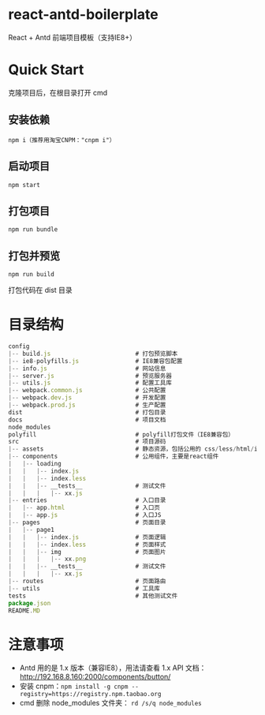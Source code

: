 # react-antd-boilerplate

React + Antd 前端项目模板（支持IE8+）

# Quick Start

克隆项目后，在根目录打开 cmd

## 安装依赖

```
npm i（推荐用淘宝CNPM："cnpm i"）
```

## 启动项目

```
npm start
```

## 打包项目

```
npm run bundle
```

## 打包并预览

```
npm run build
```

打包代码在 dist 目录


# 目录结构

```javascript
config
|-- build.js                        # 打包预览脚本
|-- ie8-polyfills.js                # IE8兼容包配置
|-- info.js                         # 网站信息
|-- server.js                       # 预览服务器
|-- utils.js                        # 配置工具库
|-- webpack.common.js               # 公共配置
|-- webpack.dev.js                  # 开发配置
|-- webpack.prod.js                 # 生产配置
dist                                # 打包目录
docs                                # 项目文档
node_modules                        
polyfill                            # polyfill打包文件（IE8兼容包）
src                                 # 项目源码
|-- assets                          # 静态资源，包括公用的 css/less/html/images 等
|-- components                      # 公用组件，主要是react组件
|   |-- loading
|   |   |-- index.js
|   |   |-- index.less
|   |   |-- __tests__               # 测试文件
|   |   |   |-- xx.js
|-- entries                         # 入口目录
|   |-- app.html                    # 入口页
|   |-- app.js                      # 入口JS
|-- pages                           # 页面目录
|   |-- page1                       
|   |   |-- index.js                # 页面逻辑
|   |   |-- index.less              # 页面样式
|   |   |-- img                     # 页面图片
|   |   |   |-- xx.png          
|   |   |-- __tests__               # 测试文件
|   |   |   |-- xx.js
|-- routes                          # 页面路由
|-- utils                           # 工具库
tests                               # 其他测试文件
package.json                        
README.MD
```

# 注意事项

- Antd 用的是 1.x 版本（兼容IE8），用法请查看 1.x API 文档：http://192.168.8.160:2000/components/button/
- 安装 cnpm：```npm install -g cnpm --registry=https://registry.npm.taobao.org```
- cmd 删除 node_modules 文件夹： ```rd /s/q node_modules```
